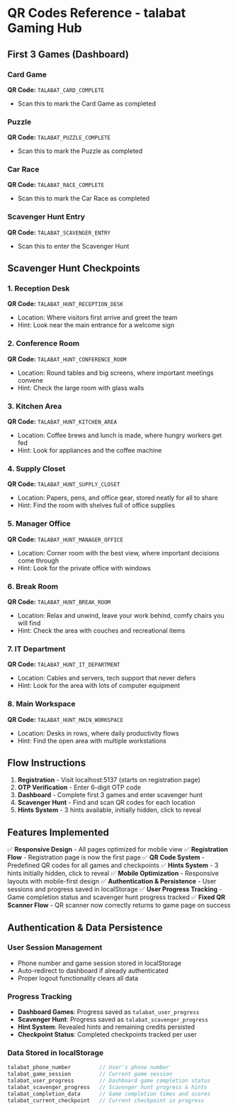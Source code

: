 # QR Codes Reference - talabat Gaming Hub

## First 3 Games (Dashboard)

### Card Game
**QR Code:** `TALABAT_CARD_COMPLETE`
- Scan this to mark the Card Game as completed

### Puzzle
**QR Code:** `TALABAT_PUZZLE_COMPLETE`
- Scan this to mark the Puzzle as completed

### Car Race
**QR Code:** `TALABAT_RACE_COMPLETE`
- Scan this to mark the Car Race as completed

### Scavenger Hunt Entry
**QR Code:** `TALABAT_SCAVENGER_ENTRY`
- Scan this to enter the Scavenger Hunt

## Scavenger Hunt Checkpoints

### 1. Reception Desk
**QR Code:** `TALABAT_HUNT_RECEPTION_DESK`
- Location: Where visitors first arrive and greet the team
- Hint: Look near the main entrance for a welcome sign

### 2. Conference Room  
**QR Code:** `TALABAT_HUNT_CONFERENCE_ROOM`
- Location: Round tables and big screens, where important meetings convene
- Hint: Check the large room with glass walls

### 3. Kitchen Area
**QR Code:** `TALABAT_HUNT_KITCHEN_AREA`
- Location: Coffee brews and lunch is made, where hungry workers get fed
- Hint: Look for appliances and the coffee machine

### 4. Supply Closet
**QR Code:** `TALABAT_HUNT_SUPPLY_CLOSET`
- Location: Papers, pens, and office gear, stored neatly for all to share
- Hint: Find the room with shelves full of office supplies

### 5. Manager Office
**QR Code:** `TALABAT_HUNT_MANAGER_OFFICE`
- Location: Corner room with the best view, where important decisions come through
- Hint: Look for the private office with windows

### 6. Break Room
**QR Code:** `TALABAT_HUNT_BREAK_ROOM`
- Location: Relax and unwind, leave your work behind, comfy chairs you will find
- Hint: Check the area with couches and recreational items

### 7. IT Department
**QR Code:** `TALABAT_HUNT_IT_DEPARTMENT`
- Location: Cables and servers, tech support that never defers
- Hint: Look for the area with lots of computer equipment

### 8. Main Workspace
**QR Code:** `TALABAT_HUNT_MAIN_WORKSPACE`
- Location: Desks in rows, where daily productivity flows
- Hint: Find the open area with multiple workstations

## Flow Instructions

1. **Registration** - Visit localhost:5137 (starts on registration page)
2. **OTP Verification** - Enter 6-digit OTP code
3. **Dashboard** - Complete first 3 games and enter scavenger hunt
4. **Scavenger Hunt** - Find and scan QR codes for each location
5. **Hints System** - 3 hints available, initially hidden, click to reveal

## Features Implemented

✅ **Responsive Design** - All pages optimized for mobile view
✅ **Registration Flow** - Registration page is now the first page
✅ **QR Code System** - Predefined QR codes for all games and checkpoints
✅ **Hints System** - 3 hints initially hidden, click to reveal
✅ **Mobile Optimization** - Responsive layouts with mobile-first design
✅ **Authentication & Persistence** - User sessions and progress saved in localStorage
✅ **User Progress Tracking** - Game completion status and scavenger hunt progress tracked
✅ **Fixed QR Scanner Flow** - QR scanner now correctly returns to game page on success

## Authentication & Data Persistence

### User Session Management
- Phone number and game session stored in localStorage
- Auto-redirect to dashboard if already authenticated
- Proper logout functionality clears all data

### Progress Tracking
- **Dashboard Games**: Progress saved as `talabat_user_progress`
- **Scavenger Hunt**: Progress saved as `talabat_scavenger_progress`
- **Hint System**: Revealed hints and remaining credits persisted
- **Checkpoint Status**: Completed checkpoints tracked per user

### Data Stored in localStorage
```javascript
talabat_phone_number         // User's phone number
talabat_game_session         // Current game session
talabat_user_progress        // Dashboard game completion status
talabat_scavenger_progress   // Scavenger hunt progress & hints
talabat_completion_data      // Game completion times and scores
talabat_current_checkpoint   // Current checkpoint in progress
```